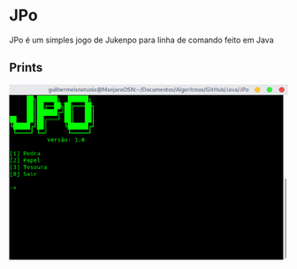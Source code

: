 # JPo
JPo é um simples jogo de Jukenpo para linha de comando feito em Java

## Prints

![Screenshot](pic.png)

